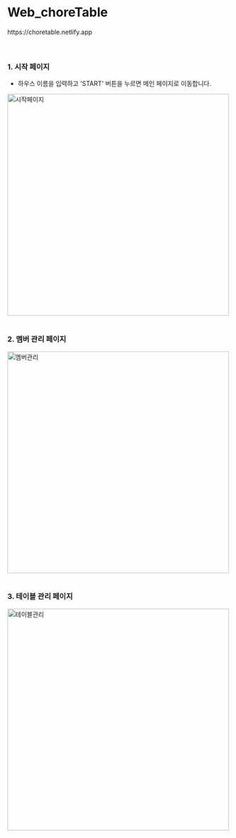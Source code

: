 # Web_choreTable
<div>https://choretable.netlify.app</div>
<br/>
<br/>
<h3>1. 시작 페이지</h3>
<ul>
  <li>하우스 이름을 입력하고 'START' 버튼을 누르면 메인 페이지로 이동합니다.</li>
</ul>
<img width="500" alt="시작페이지" src="https://github.com/yymoongchi/Web_choreTable/assets/75613475/40bfe3b5-c3f5-4eec-9171-072969ac3229">
<br/>
<br/>
<h3>2. 멤버 관리 페이지</h3>
<div></div>
<img width="500" alt="멤버관리" src="https://github.com/yymoongchi/Web_choreTable/assets/75613475/3e9f8899-04e5-4a82-b7d4-f070690ed8b2">
<br/>
<br/>
<h3>3. 테이블 관리 페이지</h3>
<img width="500" alt="테이블관리" src="https://github.com/yymoongchi/Web_choreTable/assets/75613475/ecfec795-43c4-43d5-a93e-172d1f013946">
